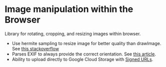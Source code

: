 Image manipulation within the Browser
=================================

Library for rotating, cropping, and resizing images within browser.

- Use hermite sampling to resize image for better quality than drawImage. See [this stackoverflow](http://stackoverflow.com/questions/18922880/html5-canvas-resize-downscale-image-high-quality/19223362#19223362)
- Parses EXIF to always provide the correct orientation. See [this article](http://www.daveperrett.com/articles/2012/07/28/exif-orientation-handling-is-a-ghetto/).
- Ability to upload directly to Google Cloud Storage with [Signed URLs](https://developers.google.com/storage/docs/accesscontrol#Signed-URLs).
